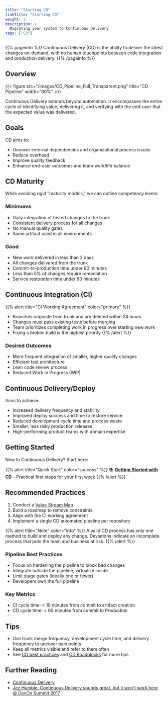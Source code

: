 ```yaml
---
title: "Starting CD"
linkTitle: "Starting CD"
weight: 2
description: >
  Migrating your system to Continuous Delivery
tags: ["CD"]
---
```


{{% pageinfo %}}
Continuous Delivery (CD) is the ability to deliver the latest changes on-demand, with no human touchpoints between code integration and production delivery.
{{% /pageinfo %}}

## Overview

{{< figure src="/images/CD_Pipeline_Full_Transparent.png" title="CD Pipeline" width="80%" >}}

Continuous Delivery extends beyond automation. It encompasses the entire cycle of identifying value, delivering it, and verifying with the end-user that the expected value was delivered.

## Goals

CD aims to:

- Uncover external dependencies and organizational process issues
- Reduce overhead
- Improve quality feedback
- Enhance end-user outcomes and team work/life balance

## CD Maturity

While avoiding rigid "maturity models," we can outline competency levels:

### Minimums

- Daily integration of tested changes to the trunk
- Consistent delivery process for all changes
- No manual quality gates
- Same artifact used in all environments

### Good

- New work delivered in less than 2 days
- All changes delivered from the trunk
- Commit-to-production time under 60 minutes
- Less than 5% of changes require remediation
- Service restoration time under 60 minutes

## Continuous Integration (CI)

{{% alert title="CI Working Agreement" color="primary" %}}

- Branches originate from trunk and are deleted within 24 hours
- Changes must pass existing tests before merging
- Team prioritizes completing work in progress over starting new work
- Fixing a broken build is the highest priority
{{% /alert %}}

### Desired Outcomes

- More frequent integration of smaller, higher quality changes
- Efficient test architecture
- Lean code review process
- Reduced Work In Progress (WIP)

## Continuous Delivery/Deploy

Aims to achieve:

- Increased delivery frequency and stability
- Improved deploy success and time to restore service
- Reduced development cycle time and process waste
- Smaller, less risky production releases
- High-performing product teams with domain expertise

## Getting Started

New to Continuous Delivery? Start here:

{{% alert title="Quick Start" color="success" %}}
📚 **[Getting Started with CD](/docs/cd/getting-started)** - Practical first steps for your first week
{{% /alert %}}

## Recommended Practices

1. Conduct a [Value Stream Map](/docs/vsm)
2. Build a roadmap to remove constraints
3. Align with the CI working agreement
4. Implement a single CD automated pipeline per repository

{{% alert title="Note" color="info" %}}
A valid CD process has only one method to build and deploy any change. Deviations indicate an incomplete process that puts the team and business at risk.
{{% /alert %}}

### Pipeline Best Practices

- Focus on hardening the pipeline to block bad changes
- Integrate outside the pipeline, virtualize inside
- Limit stage gates (ideally one or fewer)
- Developers own the full pipeline

### Key Metrics

- CI cycle time: < 10 minutes from commit to artifact creation
- CD cycle time: < 60 minutes from commit to Production

## Tips

- Use trunk merge frequency, development cycle time, and delivery frequency to uncover pain points
- Keep all metrics visible and refer to them often
- See [CD best practices](/docs/cd/#recommended-practices) and [CD Roadblocks](/docs/cd/cd-problems) for more tips

## Further Reading

- [Continuous Delivery](https://continuousdelivery.com/)
- [Jez Humble: Continuous Delivery sounds great, but it won't work here @ DevOn Summit 2017](https://www.youtube.com/watch?v=837Z_oehhRg)
